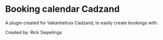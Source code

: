 
# Booking calendar Cadzand

A plugin created for Vakantiehuis Cadzand, to easily create bookings with.

Created by: Rick Siepelinga